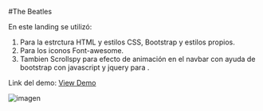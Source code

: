 #The Beatles

En este landing se utilizó:
1. Para la estrctura HTML y estilos CSS, Bootstrap y estilos propios.
2. Para los iconos Font-awesome.
3. Tambien Scrollspy para efecto de animación en el navbar con ayuda de bootstrap con javascript y jquery para .

Link del demo: [View Demo](https://jenniferjara.github.io/landing-beatles/ "Demo")

![imagen](http://i64.tinypic.com/2qdsvvb.png)